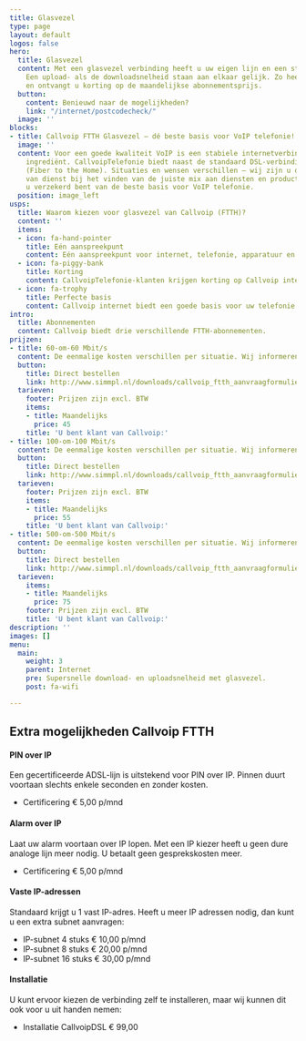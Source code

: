 ```yaml
---
title: Glasvezel
type: page
layout: default
logos: false
hero:
  title: Glasvezel
  content: Met een glasvezel verbinding heeft u uw eigen lijn en een stabiele snelheid.
    Een upload- als de downloadsnelheid staan aan elkaar gelijk. Zo heeft u 1 aanspreekpunt
    en ontvangt u korting op de maandelijkse abonnementsprijs.
  button:
    content: Benieuwd naar de mogelijkheden?
    link: "/internet/postcodecheck/"
  image: ''
blocks:
- title: Callvoip FTTH Glasvezel – dé beste basis voor VoIP telefonie!
  image: ''
  content: Voor een goede kwaliteit VoIP is een stabiele internetverbinding een noodzakelijk
    ingrediënt. CallvoipTelefonie biedt naast de standaard DSL-verbindingen ook glasvezel
    (Fiber to the Home). Situaties en wensen verschillen – wij zijn u daarom graag
    van dienst bij het vinden van de juiste mix aan diensten en producten. Alles zodat
    u verzekerd bent van de beste basis voor VoIP telefonie.
  position: image_left
usps:
  title: Waarom kiezen voor glasvezel van Callvoip (FTTH)?
  content: ''
  items:
  - icon: fa-hand-pointer
    title: Eén aanspreekpunt
    content: Eén aanspreekpunt voor internet, telefonie, apparatuur en installatie
  - icon: fa-piggy-bank
    title: Korting
    content: CallvoipTelefonie-klanten krijgen korting op Callvoip internet
  - icon: fa-trophy
    title: Perfecte basis
    content: Callvoip internet biedt een goede basis voor uw telefonie
intro:
  title: Abonnementen
  content: Callvoip biedt drie verschillende FTTH-abonnementen.
prijzen:
- title: 60-om-60 Mbit/s
  content: De eenmalige kosten verschillen per situatie. Wij informeren u graag!
  button:
    title: Direct bestellen
    link: http://www.simmpl.nl/downloads/callvoip_ftth_aanvraagformulier.pdf
  tarieven:
    footer: Prijzen zijn excl. BTW
    items:
    - title: Maandelijks
      price: 45
    title: 'U bent klant van Callvoip:'
- title: 100-om-100 Mbit/s
  content: De eenmalige kosten verschillen per situatie. Wij informeren u graag!
  button:
    title: Direct bestellen
    link: http://www.simmpl.nl/downloads/callvoip_ftth_aanvraagformulier.pdf
  tarieven:
    footer: Prijzen zijn excl. BTW
    items:
    - title: Maandelijks
      price: 55
    title: 'U bent klant van Callvoip:'
- title: 500-om-500 Mbit/s
  content: De eenmalige kosten verschillen per situatie. Wij informeren u graag!
  button:
    title: Direct bestellen
    link: http://www.simmpl.nl/downloads/callvoip_ftth_aanvraagformulier.pdf
  tarieven:
    items:
    - title: Maandelijks
      price: 75
    footer: Prijzen zijn excl. BTW
    title: 'U bent klant van Callvoip:'
description: ''
images: []
menu:
  main:
    weight: 3
    parent: Internet
    pre: Supersnelle download- en uploadsnelheid met glasvezel.
    post: fa-wifi

---
```

## Extra mogelijkheden Callvoip FTTH

#### PIN over IP

Een gecertificeerde ADSL-lijn is uitstekend voor PIN over IP. Pinnen duurt voortaan slechts enkele seconden en zonder kosten.

* Certificering € 5,00 p/mnd

#### Alarm over IP

Laat uw alarm voortaan over IP lopen. Met een IP kiezer heeft u geen dure analoge lijn meer nodig. U betaalt geen gesprekskosten meer.

* Certificering € 5,00 p/mnd

#### Vaste IP-adressen

Standaard krijgt u 1 vast IP-adres. Heeft u meer IP adressen nodig, dan kunt u een extra subnet aanvragen:

* IP-subnet 4 stuks € 10,00 p/mnd
* IP-subnet 8 stuks € 20,00 p/mnd
* IP-subnet 16 stuks € 30,00 p/mnd

#### Installatie

U kunt ervoor kiezen de verbinding zelf te installeren, maar wij kunnen dit ook voor u uit handen nemen:

* Installatie CallvoipDSL € 99,00